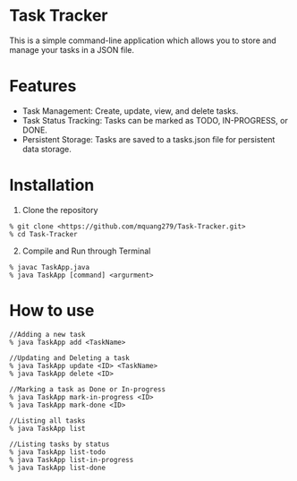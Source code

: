# Task Tracker

This is a simple command-line application which allows you to store and manage your tasks in a JSON file.

# Features

- Task Management: Create, update, view, and delete tasks.
- Task Status Tracking: Tasks can be marked as TODO, IN-PROGRESS, or DONE.
- Persistent Storage: Tasks are saved to a tasks.json file for persistent data storage.

# Installation

1. Clone the repository

```
% git clone <https://github.com/mquang279/Task-Tracker.git>
% cd Task-Tracker
```

2. Compile and Run through Terminal

```
% javac TaskApp.java
% java TaskApp [command] <argurment>
```

# How to use

```
//Adding a new task
% java TaskApp add <TaskName>

//Updating and Deleting a task
% java TaskApp update <ID> <TaskName>
% java TaskApp delete <ID>

//Marking a task as Done or In-progress
% java TaskApp mark-in-progress <ID>
% java TaskApp mark-done <ID>

//Listing all tasks
% java TaskApp list

//Listing tasks by status
% java TaskApp list-todo
% java TaskApp list-in-progress
% java TaskApp list-done
